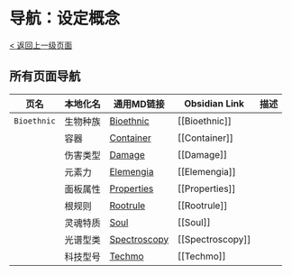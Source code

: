 # 导航：设定概念
[< 返回上一级页面](../README.md)

## 所有页面导航

| 页名          | 本地化名 | 通用MD链接                          | Obsidian Link    | 描述  |
| ----------- | ---- | ------------------------------- | ---------------- | --- |
| `Bioethnic` | 生物种族 | [Bioethnic](Bioethnic.md)       | [[Bioethnic]]    |     |
|             | 容器   | [Container](Container.md)       | [[Container]]    |     |
|             | 伤害类型 | [Damage](Damage.md)             | [[Damage]]       |     |
|             | 元素力  | [Elemengia](Elemengia.md)       | [[Elemengia]]    |     |
|             | 面板属性 | [Properties](Properties.md)     | [[Properties]]   |     |
|             | 根规则  | [Rootrule](Rootrule.md)         | [[Rootrule]]     |     |
|             | 灵魂特质 | [Soul](Soul.md)                 | [[Soul]]         |     |
|             | 光谱型类 | [Spectroscopy](Spectroscopy.md) | [[Spectroscopy]] |     |
|             | 科技型号 | [Techmo](Techmo.md)             | [[Techmo]]       |     |


